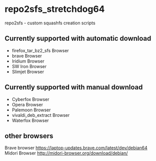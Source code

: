 # repo2sfs_stretchdog64
repo2sfs - custom squashfs creation scripts



## Currently supported with automatic download
 - firefox_tar_bz2_sfs  Browser
 - brave  Browser
 - Iridium Browser
 - SW Iron Browser
 - Slimjet Browser


## Currently supported with manual download
 - Cyberfox Browser
 - Opera Browser
 - Palemoon Browser
 - vivaldi_deb_extract Browser
 - Waterfox Browser

## other browsers
Brave browser 
https://laptop-updates.brave.com/latest/dev/debian64
Midori Browser
http://midori-browser.org/download/debian/

